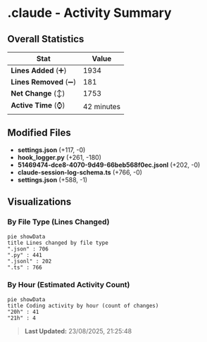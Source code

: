 # .claude - Activity Summary 

## Overall Statistics

| Stat                   | Value                                                             |
| ---------------------- | ----------------------------------------------------------------- |
| **Lines Added** (➕)   | 1934                                          |
| **Lines Removed** (➖) | 181                                        |
| **Net Change** (↕)    | 1753                |
| **Active Time** (⌚)   | 42 minutes |


## Modified Files
- **settings.json** (+117, -0)
- **hook_logger.py** (+261, -180)
- **51469474-dce8-4070-9d49-66beb568f0ec.jsonl** (+202, -0)
- **claude-session-log-schema.ts** (+766, -0)
- **settings.json** (+588, -1)

## Visualizations

### By File Type (Lines Changed)

```mermaid
pie showData
title Lines changed by file type
".json" : 706
".py" : 441
".jsonl" : 202
".ts" : 766
```

### By Hour (Estimated Activity Count)

```mermaid
pie showData
title Coding activity by hour (count of changes)
"20h" : 41
"21h" : 4
```


> **Last Updated:** 23/08/2025, 21:25:48
